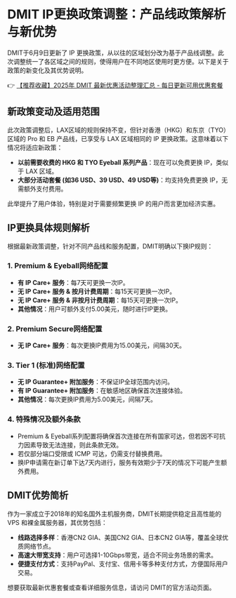 # DMIT IP更换政策调整：产品线政策解析与新优势

DMIT于6月9日更新了 IP 更换政策，从以往的区域划分改为基于产品线调整。此次调整统一了各区域之间的规则，使得用户在不同地区使用时更方便。以下是关于政策的新变化及其优势说明。

👉 [【推荐收藏】2025年 DMIT 最新优惠活动整理汇总 - 每日更新可用优惠套餐](https://bit.ly/dmit_coupon)

## 新政策变动及适用范围

此次政策调整后，LAX区域的规则保持不变，但针对香港（HKG）和东京（TYO）区域的 Pro 和 EB 产品线，已享受与 LAX 区域相同的 IP 更换政策。这意味着以下情况将适应新政策：

- **以前需要收费的 HKG 和 TYO Eyeball 系列产品**：现在可以免费更换 IP，类似于 LAX 区域。
- **大部分活动套餐 (如36 USD、39 USD、49 USD等)**：均支持免费更换 IP，无需额外支付费用。

此举提升了用户体验，特别是对于需要频繁更换 IP 的用户而言更加经济实惠。

## IP更换具体规则解析

根据最新政策调整，针对不同产品线和服务配置，DMIT明确以下换IP规则：

### 1. Premium & Eyeball网络配置
- **有 IP Care+ 服务**：每7天可更换一次IP。
- **无 IP Care+ 服务 & 按月计费周期**：每15天可更换一次IP。
- **无 IP Care+ 服务 & 非按月计费周期**：每15天可更换一次IP。
- **其他情况**：用户可额外支付5.00美元，随时进行IP更换。

### 2. Premium Secure网络配置
- **无 IP Care+ 服务**：每次更换IP费用为15.00美元，间隔30天。

### 3. Tier 1 (标准)网络配置
- **无 IP Guarantee+ 附加服务**：不保证IP全球范围内访问。
- **有 IP Guarantee+ 附加服务**：在敏感地区确保首次连接体验。
- **其他情况**：每次更换IP费用为5.00美元，间隔7天。

### 4. 特殊情况及额外条款
- Premium & Eyeball系列配置将确保首次连接在所有国家可达，但若因不可抗力因素导致无法连接，则此条款无效。
- 若仅部分端口受限或 ICMP 可达，仍需支付替换费用。
- 换IP申请需在新订单下达7天内进行，服务有效期少于7天的情况下可能产生额外费用。

## DMIT优势简析

作为一家成立于2018年的知名国外主机服务商，DMIT长期提供稳定且高性能的 VPS 和裸金属服务器，其优势包括：

- **线路选择多样**：香港CN2 GIA、美国CN2 GIA、日本CN2 GIA等，覆盖全球优质网络节点。
- **高速大带宽支持**：用户可选择1-10Gbps带宽，适合不同业务场景的需求。
- **便捷支付方式**：支持PayPal、支付宝、信用卡等多种支付方式，方便国际用户交易。

想要获取最新优惠套餐或查看详细服务信息，请访问 DMIT的官方活动页面。